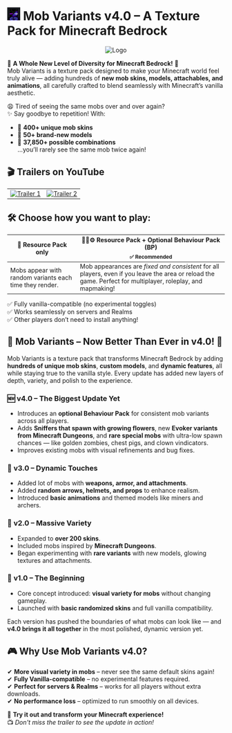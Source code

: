 # <img src="Mob%20Variants%20v4.0%20%5BRP%5D/pack_icon.png" alt="Icon" height="30" /> Mob Variants v4.0 – A Texture Pack for Minecraft Bedrock

<div align="center">
  <img src="https://private-user-images.githubusercontent.com/187178116/425814643-0be79887-646a-4be5-89ef-a39270bec811.png?jwt=eyJhbGciOiJIUzI1NiIsInR5cCI6IkpXVCJ9.eyJpc3MiOiJnaXRodWIuY29tIiwiYXVkIjoicmF3LmdpdGh1YnVzZXJjb250ZW50LmNvbSIsImtleSI6ImtleTUiLCJleHAiOjE3NDI3MjQ1MjIsIm5iZiI6MTc0MjcyNDIyMiwicGF0aCI6Ii8xODcxNzgxMTYvNDI1ODE0NjQzLTBiZTc5ODg3LTY0NmEtNGJlNS04OWVmLWEzOTI3MGJlYzgxMS5wbmc_WC1BbXotQWxnb3JpdGhtPUFXUzQtSE1BQy1TSEEyNTYmWC1BbXotQ3JlZGVudGlhbD1BS0lBVkNPRFlMU0E1M1BRSzRaQSUyRjIwMjUwMzIzJTJGdXMtZWFzdC0xJTJGczMlMkZhd3M0X3JlcXVlc3QmWC1BbXotRGF0ZT0yMDI1MDMyM1QxMDAzNDJaJlgtQW16LUV4cGlyZXM9MzAwJlgtQW16LVNpZ25hdHVyZT0yM2ZmYjI1YjcxZTgyNTc1M2VhNzM2NmUzY2E2OTkxYjY0ZWEzODYxZGFiNTlhOWFkNjg4YzZiMTg5ODAyN2M1JlgtQW16LVNpZ25lZEhlYWRlcnM9aG9zdCJ9.jDjqDRSSC8j3tTJpR_rpaTdPVklTxk8g8nX9vgwG-Jo" alt="Logo" height="100" />
</div>

🎨 **A Whole New Level of Diversity for Minecraft Bedrock!** 🧩  
Mob Variants is a texture pack designed to make your Minecraft world feel truly alive — adding hundreds of **new mob skins, models, attachables, and animations**, all carefully crafted to blend seamlessly with Minecraft’s vanilla aesthetic.

😩 Tired of seeing the same mobs over and over again?  
✨ Say goodbye to repetition! With:
- 🔹 **400+ unique mob skins**
- 🔹 **50+ brand-new models**
- 🔹 **37,850+ possible combinations**  
...you’ll rarely see the same mob twice again!

## 🎬 **Trailers on YouTube**

<div align="center">

<table>
  <tr>
    <td align="center">
      <a href="https://www.youtube.com/watch?v=DJu-kk9uIDU" target="_blank">
        <img src="https://private-user-images.githubusercontent.com/187178116/425814645-6fa06b8a-70d9-4fcb-a141-2e422b781787.png?jwt=eyJhbGciOiJIUzI1NiIsInR5cCI6IkpXVCJ9.eyJpc3MiOiJnaXRodWIuY29tIiwiYXVkIjoicmF3LmdpdGh1YnVzZXJjb250ZW50LmNvbSIsImtleSI6ImtleTUiLCJleHAiOjE3NDI3MjQ1MjIsIm5iZiI6MTc0MjcyNDIyMiwicGF0aCI6Ii8xODcxNzgxMTYvNDI1ODE0NjQ1LTZmYTA2YjhhLTcwZDktNGZjYi1hMTQxLTJlNDIyYjc4MTc4Ny5wbmc_WC1BbXotQWxnb3JpdGhtPUFXUzQtSE1BQy1TSEEyNTYmWC1BbXotQ3JlZGVudGlhbD1BS0lBVkNPRFlMU0E1M1BRSzRaQSUyRjIwMjUwMzIzJTJGdXMtZWFzdC0xJTJGczMlMkZhd3M0X3JlcXVlc3QmWC1BbXotRGF0ZT0yMDI1MDMyM1QxMDAzNDJaJlgtQW16LUV4cGlyZXM9MzAwJlgtQW16LVNpZ25hdHVyZT00MTExZDNmZTAwOThmOTRlZDQyMjM3YTE5YjVkODQzZGQ2MDgzOGYyNzFjYTM2MjVkOGFlMjc1ODJhNjQ4MmEwJlgtQW16LVNpZ25lZEhlYWRlcnM9aG9zdCJ9.r3XbLNU8BSvWOxg5_IyAVGR5aQ2gckRaPdIhB2wuHaI" alt="Trailer 1" width="320"/>
      </a>
    </td>
    <td align="center">
      <a href="https://www.youtube.com/watch?v=u_ENpsdvk8g" target="_blank">
        <img src="https://private-user-images.githubusercontent.com/187178116/425814648-31fa6a96-d7be-469d-99e8-49ffdccaa98a.png?jwt=eyJhbGciOiJIUzI1NiIsInR5cCI6IkpXVCJ9.eyJpc3MiOiJnaXRodWIuY29tIiwiYXVkIjoicmF3LmdpdGh1YnVzZXJjb250ZW50LmNvbSIsImtleSI6ImtleTUiLCJleHAiOjE3NDI3MjQ1MjIsIm5iZiI6MTc0MjcyNDIyMiwicGF0aCI6Ii8xODcxNzgxMTYvNDI1ODE0NjQ4LTMxZmE2YTk2LWQ3YmUtNDY5ZC05OWU4LTQ5ZmZkY2NhYTk4YS5wbmc_WC1BbXotQWxnb3JpdGhtPUFXUzQtSE1BQy1TSEEyNTYmWC1BbXotQ3JlZGVudGlhbD1BS0lBVkNPRFlMU0E1M1BRSzRaQSUyRjIwMjUwMzIzJTJGdXMtZWFzdC0xJTJGczMlMkZhd3M0X3JlcXVlc3QmWC1BbXotRGF0ZT0yMDI1MDMyM1QxMDAzNDJaJlgtQW16LUV4cGlyZXM9MzAwJlgtQW16LVNpZ25hdHVyZT00MTVmNTIxNmJlNGEyYmI4OTUxYWQzMGUwOTFjYjY4MDcxY2ZjMzgyYjY1NDU4MDcxNzNmYTc1YWZmZDA4MDhkJlgtQW16LVNpZ25lZEhlYWRlcnM9aG9zdCJ9.cYiTobL5lG4hLvlkNCBZVx4CcTQq465h3pZ8clgzr3A" alt="Trailer 2" width="320"/>
      </a>
    </td>
  </tr>
</table>

</div>

## 🛠️ **Choose how you want to play:**
<div align="center">

| 🧾 **Resource Pack only** | 🧾➕⚙️ **Resource Pack + Optional Behaviour Pack (BP)** <br><sub>✅ Recommended</sub> |
|---------------------------|--------------------------------------------------------------------------------------|
| Mobs appear with random variants each time they render. | Mob appearances are *fixed and consistent* for all players, even if you leave the area or reload the game. Perfect for multiplayer, roleplay, and mapmaking! |

</div>

✅ Fully vanilla-compatible (no experimental toggles)  
✅ Works seamlessly on servers and Realms  
✅ Other players don’t need to install anything!

## 🚀 **Mob Variants – Now Better Than Ever in v4.0!** 🚀

Mob Variants is a texture pack that transforms Minecraft Bedrock by adding **hundreds of unique mob skins**, **custom models**, and **dynamic features**, all while staying true to the vanilla style. Every update has added new layers of depth, variety, and polish to the experience.

### 🆕 **v4.0 – The Biggest Update Yet**
- Introduces an **optional Behaviour Pack** for consistent mob variants across all players.
- Adds **Sniffers that spawn with growing flowers**, new **Evoker variants from Minecraft Dungeons**, and **rare special mobs** with ultra-low spawn chances — like golden zombies, chest pigs, and clown vindicators.
- Improves existing mobs with visual refinements and bug fixes.

### 🔁 **v3.0 – Dynamic Touches**
- Added lot of mobs with **weapons, armor, and attachments**.
- Added **random arrows, helmets, and props** to enhance realism.
- Introduced **basic animations** and themed models like miners and archers.

### 🌈 **v2.0 – Massive Variety**
- Expanded to **over 200 skins**.
- Included mobs inspired by **Minecraft Dungeons**.
- Began experimenting with **rare variants** with new models, glowing textures and attachments.

### 🎨 **v1.0 – The Beginning**
- Core concept introduced: **visual variety for mobs** without changing gameplay.
- Launched with **basic randomized skins** and full vanilla compatibility.

Each version has pushed the boundaries of what mobs can look like — and **v4.0 brings it all together** in the most polished, dynamic version yet.

## 🎮 **Why Use Mob Variants v4.0?**
✔ **More visual variety in mobs** – never see the same default skins again!  
✔ **Fully Vanilla-compatible** – no experimental features required.  
✔ **Perfect for servers & Realms** – works for all players without extra downloads.  
✔ **No performance loss** – optimized to run smoothly on all devices.  

🔗 **Try it out and transform your Minecraft experience!**  
📺 *Don't miss the trailer to see the update in action!*
